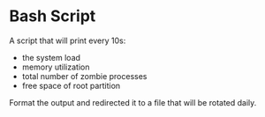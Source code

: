 # Bash Script
A script that will print every 10s:
<ul>
  <li>the system load</li>
  <li>memory utilization</li>
  <li>total number of zombie processes</li>
  <li>free space of root partition</li>
</ul>

Format the output and redirected it to a file that will be rotated daily.
